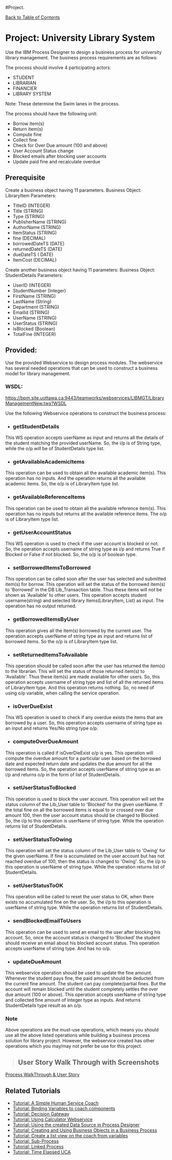 #Project.

[Back to Table of Contents](TableOfContents.md)

# Project: University Library System #

Use the IBM Process Designer to design a business process for university library management. The business process requirements are as follows:

The process should involve 4 participating actors:
  * STUDENT
  * LIBRARIAN
  * FINANCIER
  * LIBRARY SYSTEM

Note: These determine the Swim lanes in the process.

The process should have the following unit:
  * Borrow item(s)
  * Return item(s)
  * Compute fine
  * Collect fine
  * Check for Over Due amount (100 and above)
  * User Account Status change
  * Blocked emails after blocking user accounts
  * Update paid fine and recalculate overdue

## Prerequisite ##

Create a business object having 11 parameters.
Business Object: LibraryItem
Parameters:

  * TitleID (INTEGER)
  * Title (STRING)
  * Type (STRING)
  * PublisherName (STRING)
  * AuthorName (STRING)
  * ItemStatus (STRING)
  * fine (DECIMAL)
  * borrowedDateTS (DATE)
  * returnedDateTS (DATE)
  * dueDateTS ( DATE)
  * ItemCost (DECIMAL)

Create another business object having 11 parameters:
Business Object: StudentDetails
Parameters:
  * UserID (INTEGER)
  * StudentNumber (Integer)
  * FirstName (STRING)
  * LastName (String)
  * Department (STRING)
  * EmailId (STRING)
  * UserName (STRING)
  * UserStatus (STRING)
  * IsBlocked (Boolean)
  * TotalFine (INTEGER)


## Provided: ##
Use the provided Webservice to design process modules.
The webservice has several needed operations that can be used to construct a business model for library management.

### WSDL: ###
https://bpm.site.uottawa.ca:9443/teamworks/webservices/LIBMGT/LibraryManagementNew.tws?WSDL

Use the following Webservice operations to construct the business process:

  * ### getStudentDetails ###
This WS operation accepts userName as input and returns all the details of the student matching the provided userName. So, the i/p is of String type, while the o/p will be of StudentDetails type list.

  * ### getAvailableAcademicItems ###
This operation can be used to obtain all the available academic item(s).
This operation has no inputs. And the operation returns all the available academic items. So, the o/p is of LibraryItem type list.

  * ### getAvailableReferenceItems ###
This operation can be used to obtain all the available reference item(s).
This operation has no inputs but returns all the available reference items. The o/p is of LibraryItem type list.

  * ### getUserAccountStatus ###
This WS operation is used to check if the user account is blocked or not. So, the operation accepts username of string type as i/p and returns True if Blocked or False if not blocked. So, the o/p is of boolean type.

  * ### setBorrowedItemsToBorrowed ###
This operation can be called soon after the user has selected and submitted item(s) for borrow. This operation will set the status of the borrowed item(s) to 'Borrowed' in the DB Lib\_Transaction table. Thus these items will not be shown as 'Available' to other users.
This operation accepts student username(string) and selected library Items(LibraryItem, List) as input. The operation has no output returned.

  * ### getBorrowedItemsByUser ###
This operation gives all the item(s) borrowed by the current user.
The operation accepts userName of string type as input and returns list of borrowed items. So the o/p is of LibraryItem type list.

  * ### setReturnedItemsToAvailable ###
This operation should be called soon after the user has returned the item(s) to the librarian. This will set the status of those returned item(s) to 'Available'. Thus these item(s) are made available for other users.
So, this operation accepts username of string type and list of all the returned items of LibraryItem type. And this operation returns nothing. So, no need of using o/p variable, when calling the service operation.

  * ### isOverDueExist ###
This WS operation is used to check if any overdue exists the items that are borrowed by a user.
So, this operation accepts username of string type as an input and returns Yes/No string type o/p.

  * ### computeOverDueAmount ###
This operation is called if isOverDieExist o/p is yes. This operation will compute the overdue amount for a particular user based on the borrowed date and expected return date and updates the due amount for all the borrowed items.
So, the operation accepts userName of string type as an i/p and returns o/p in the form of list of StudentDetails.

  * ### setUserStatusToBlocked ###
This operation is used to block the user account. This operation will set the status column of the Lib\_User table to 'Blocked' for the given userName. If the total fine on all the borrowed items is equal to or  crossed over due amount 100, then the user account status should be changed to Blocked.
So, the i/p to this operation is userName of string type. While the operation returns list of StudentDetails.

  * ### setUserStatusToOwing ###
This operation will set the status column of the Lib\_User table to 'Owing' for the given userName. If fine is accumulated on the user account but has not reached overdue of 100, then the status is changed to 'Owing'.
So, the i/p to this operation is userName of string type. While the operation returns list of StudentDetails.

  * ### setUserStatusToOK ###
This operation will be called to reset the user status to OK, when there exists no accumulated fine on the user.
So, the i/p to this operation is userName of string type. While the operation returns list of StudentDetails.

  * ### sendBlockedEmailToUsers ###
This operation can be used to send an email to the user after blocking his account. So, once the account status is changed to 'Blocked' the student should receive an email about his blocked account status.
This operation accepts userName of string type. And has no o/p.

  * ### updateDueAmount ###
This webservice operation should be used to update the fine amount. Whenever the student pays fine, the paid amount should be deducted from the current fine amount. The student can pay complete/partial fines.
But the account will remain blocked until the student completely settles the over due amount (100 or above).
This operation accepts userName of string type and collected fine amount of Integer type as inputs. And returns StudentDetails type result as an o/p.


### Note ###
Above operations are the must-use operations, which means you should use all the above listed operations while building a business process solution for library project. However, the webservice created has other operations which you may/may not prefer be use for this project.



> ## User Story Walk Through with Screenshots ##
[Process WalkThrough & User Story](librarymanagementWalkThrough.md)


## Related Tutorials ##

  * [Tutorial: A Simple Human Service Coach](SimpleCoach.md)
  * [Tutorial: Binding Variables to coach components](VariableBinding.md)
  * [Tutorial: Decision Gateway](Tutorial_DecisionGateway.md)
  * [Tutorial: Using Calculator Webservice](WebServiceIntegration.md)
  * [Tutorial: Using the created Data Source in Process Designer](Using_DataSource_In_IBM_BPM_Process_Designer.md)
  * [Tutorial: Creating and Using Business Objects in a Business Process](TutorialBusinessObject.md)
  * [Tutorial: Create a list view on the coach from variables](ListView.md)
  * [Tutorial: Sub-Process](TutorialSubprocesses.md)
  * [Tutorial: Linked Process](TutorialLinkedProcess.md)
  * [Tutorial: Time Elapsed UCA](TimeElapsed_UCA.md)